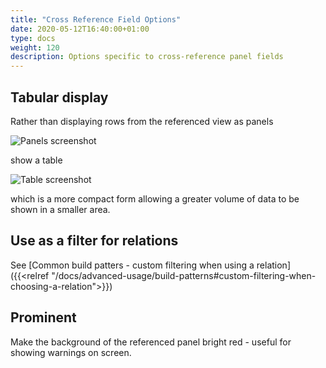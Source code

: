 ```yaml
---
title: "Cross Reference Field Options"
date: 2020-05-12T16:40:00+01:00
type: docs
weight: 120
description: Options specific to cross-reference panel fields
---
```

## Tabular display
Rather than displaying rows from the referenced view as panels

![Panels screenshot](https://todo.com)

show a table

![Table screenshot](https://todo.com)

which is a more compact form allowing a greater volume of data to be shown in a smaller area.

## Use as a filter for relations
See [Common build patters - custom filtering when using a relation]({{<relref "/docs/advanced-usage/build-patterns#custom-filtering-when-choosing-a-relation">}})

## Prominent
Make the background of the referenced panel bright red - useful for showing warnings on screen.
